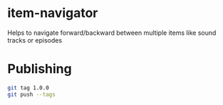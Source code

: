 # item-navigator
Helps to navigate forward/backward between multiple items like sound tracks or episodes

# Publishing

```bash
git tag 1.0.0
git push --tags
```
